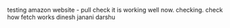 testing amazon website - pull check
it is working well now. checking.
check how fetch works
dinesh
janani
darshu

